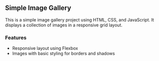 <h2>Simple Image Gallery</h2>

This is a simple image gallery project using HTML, CSS, and JavaScript. 
It displays a collection of images in a responsive grid layout.

<h3>Features</h3>

- Responsive layout using Flexbox
- Images with basic styling for borders and shadows
